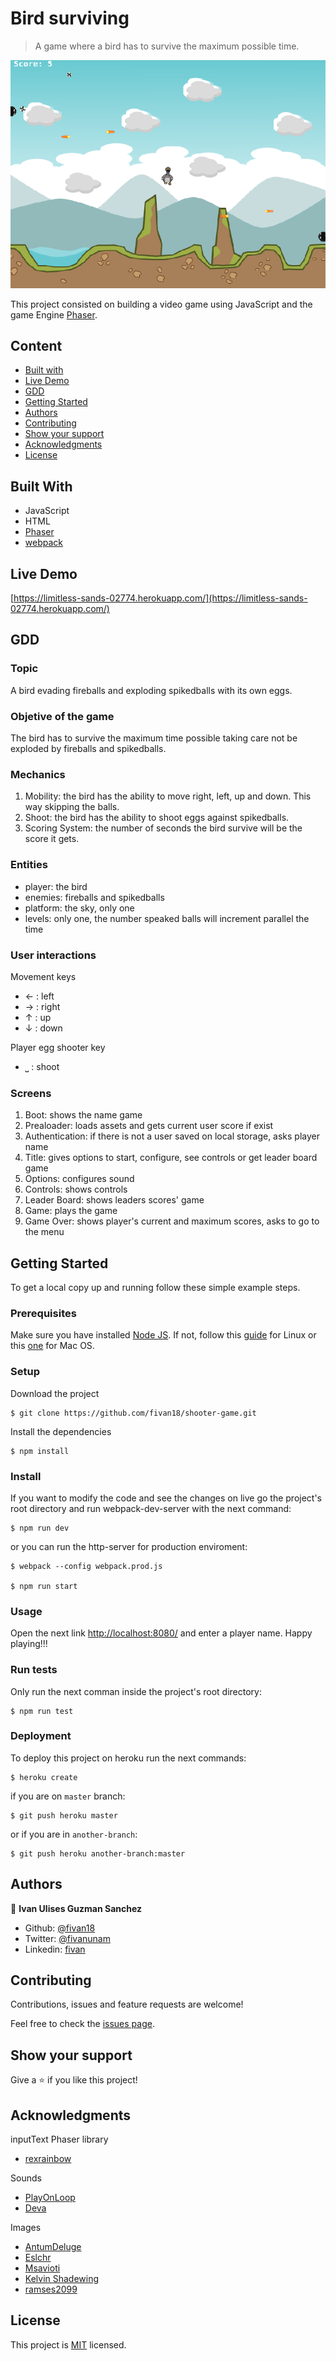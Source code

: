 # Bird surviving

> A game where a bird has to survive the maximum possible time.

<p align="center">
    <img src="image.png">
</p>

This project consisted on building a video game using JavaScript and the game Engine [Phaser](https://phaser.io/).

## Content

- [Built with](#built-with)
- [Live Demo](#live-demo)
- [GDD](#gdd)
- [Getting Started](#getting-started)
- [Authors](#authors)
- [Contributing](#contributing)
- [Show your support](#show-your-support)
- [Acknowledgments](#acknowledgments)
- [License](#license)

## Built With

- JavaScript
- HTML
- [Phaser](https://phaser.io/)
- [webpack](https://webpack.js.org/)

## Live Demo

[https://limitless-sands-02774.herokuapp.com/](https://limitless-sands-02774.herokuapp.com/)

## GDD

### Topic

A bird evading fireballs and exploding spikedballs with its own eggs.

### Objetive of the game

The bird has to survive the maximum time possible taking care not be exploded by fireballs and spikedballs.

### Mechanics
1. Mobility: the bird has the ability to move right, left, up and down. This way skipping the balls.
2. Shoot: the bird has the ability to shoot eggs against spikedballs.
3. Scoring System: the number of seconds the bird survive will be the score it gets.

### Entities
- player: the bird
- enemies: fireballs and spikedballs
- platform: the sky, only one
- levels: only one, the number speaked balls will increment parallel the time

### User interactions
Movement keys
- ← : left
- → : right
- ↑ : up
- ↓ : down

Player egg shooter key
- ⎵ : shoot

### Screens
1. Boot: shows the name game
2. Prealoader: loads assets and gets current user score if exist
3. Authentication: if there is not a user saved on local storage, asks player name
4. Title: gives options to start, configure, see controls or get leader board game
5. Options: configures sound
6. Controls: shows controls
7. Leader Board: shows leaders scores' game
8. Game: plays the game
9. Game Over: shows player's current and maximum scores, asks to go to the menu


## Getting Started

To get a local copy up and running follow these simple example steps.

### Prerequisites

Make sure you have installed [Node JS](https://nodejs.org/en/). If not, follow this [guide](https://www.geeksforgeeks.org/installation-of-node-js-on-linux/) for Linux or this [one](https://treehouse.github.io/installation-guides/mac/node-mac.html) for Mac OS.

### Setup

Download the project

    $ git clone https://github.com/fivan18/shooter-game.git

Install the dependencies

    $ npm install

### Install

If you want to modify the code and see the changes on live go the project's root directory and run webpack-dev-server with the next command:

    $ npm run dev

or you can run the http-server for production enviroment:

    $ webpack --config webpack.prod.js

    $ npm run start

### Usage

Open the next link [http://localhost:8080/](http://localhost:8080/) and enter a player name. Happy playing!!!

### Run tests

Only run the next comman inside the project's root directory:

    $ npm run test

### Deployment

To deploy this project on heroku run the next commands:

    $ heroku create

if you are on `master` branch:

    $ git push heroku master

or if you are in `another-branch`:

    $ git push heroku another-branch:master


## Authors

👤 **Ivan Ulises Guzman Sanchez**

- Github: [@fivan18](https://github.com/fivan18)
- Twitter: [@fivanunam](https://twitter.com/fivanunam)
- Linkedin: [fivan](https://www.linkedin.com/in/fivan)


## Contributing

Contributions, issues and feature requests are welcome!

Feel free to check the [issues page](https://github.com/fivan18/shooter-game/issues).

## Show your support

Give a ⭐️ if you like this project!

## Acknowledgments

inputText Phaser library
- [rexrainbow](https://rexrainbow.github.io/phaser3-rex-notes/)

Sounds
- [PlayOnLoop](https://opengameart.org/users/playonloop)
- [Deva](https://opengameart.org/users/deva)

Images
- [AntumDeluge](https://opengameart.org/users/antumdeluge)
- [Eslchr](https://opengameart.org/users/eslchr)
- [Msavioti](https://opengameart.org/users/msavioti)
- [Kelvin Shadewing](https://opengameart.org/users/kelvin-shadewing)
- [ramses2099](https://opengameart.org/users/ramses2099)


## License

This project is [MIT](LICENSE) licensed.

